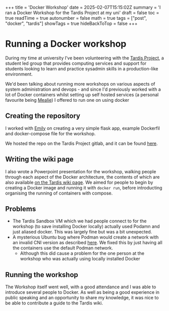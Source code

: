 +++
title = 'Docker Workshop'
date = 2025-02-07T15:15:02Z
summary = 'I ran a Docker Workshop for the Tardis Project at my uni'
draft = false
toc =  true
readTime =  true
autonumber =  false
math =  true
tags =  ["post", "docker", "tardis"]
showTags =  true
hideBackToTop =  false
+++
# Running a Docker workshop
During my time at university I’ve been volunteering with the [Tardis Project](https://tardisproject.uk/), a student led group that provides computing services and support for students looking to learn and practice sysadmin skills in a production-like environment.

We'd been talking about running more workshops on various aspects of system administration and devops - and since I'd previously worked with a lot of Docker containers whilst setting up self hosted services (a personal favourite being [Mealie](https://mealie.io/)) I offered to run one on using docker

## Creating the repository
I worked with [Emily](https://emilymiller.xyz/) on creating a very simple flask app,  example Dockerfil and docker-compose file for the workshop.

We hosted the repo on the Tardis Project gitlab, and it can be found [here](https://git.tardisproject.uk/emily747/docker-workshop-2025).

## Writing the wiki page
I also wrote a Powerpoint presentation for the workshop, walking people through each aspect of the Docker architecture, the contents of which are also available [on the Tardis wiki page](https://wiki.tardisproject.uk/howto:specific:learndocker).
We aimed for people to begin by creating a Docker image and running it with `docker run`, before introducting organising the running of containers with compose.

## Problems
- The Tardis Sandbox VM which we had people connect to for the workshop (to save installing Docker locally) actually used Podamn and just aliased docker. This was largely fine but was a bit unexpected.
- A mysterious Ubuntu bug where Podman would create a network with an invalid CNI version as described [here](https://bugs.launchpad.net/ubuntu/+source/libpod/+bug/2024394). We fixed this by just having all the containers use the default Podman network.
    - Although this did cause a problem for the one person at the workshop who was actually using locally installed Docker

## Running the workshop
The Workshop itself went well, with a good attendance and I was able to introduce several people to Docker. As well as being a good experience in public speaking and an opportunity to share my knowledge, it was nice to be able to contribute a guide to the Tardis wiki.